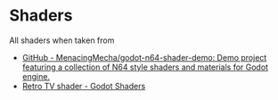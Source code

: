 # Shaders

All shaders when taken from

- [GitHub - MenacingMecha/godot-n64-shader-demo: Demo project featuring a collection of N64 style shaders and materials for Godot engine.](https://github.com/MenacingMecha/godot-n64-shader-demo)
- [Retro TV shader - Godot Shaders](https://godotshaders.com/shader/retro-tv-shader/)
